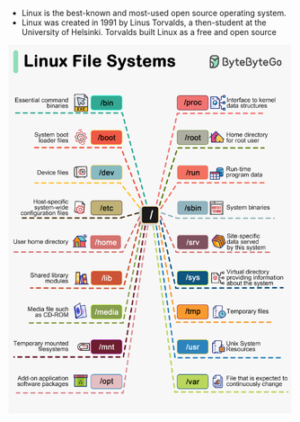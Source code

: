 * Linux is the best-known and most-used open source operating system.
* Linux was created in 1991 by Linus Torvalds, a then-student at the University of Helsinki. Torvalds built Linux as a free and open source 

![Linux](../images/LinuxfolderStructure.png)